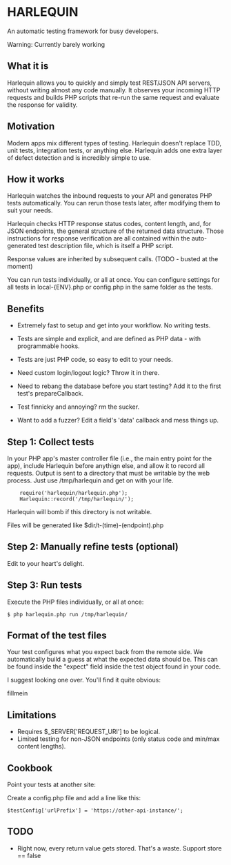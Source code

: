 
HARLEQUIN
=========

An automatic testing framework for busy developers.

Warning: Currently barely working

What it is
----------

Harlequin allows you to quickly and simply test REST/JSON API servers, without
writing almost any code manually. It observes your incoming HTTP requests and
builds PHP scripts that re-run the same request and evaluate the response for
validity.

Motivation
----------

Modern apps mix different types of testing. 
Harlequin doesn't replace TDD, unit tests, integration tests, or anything else.
Harlequin adds one extra layer of defect detection and is incredibly simple to
use.

How it works
------------

Harlequin watches the inbound requests to your API and generates PHP tests
automatically. You can rerun those tests later, after modifying them to suit your needs.

Harlequin checks HTTP response status codes, content length, and, for JSON
endpoints, the general structure of the returned data structure. Those instructions
for response verification are all contained within the auto-generated test description
file, which is itself a PHP script. 

Response values are inherited by subsequent calls. (TODO - busted at the moment)

You can run tests individually, or all at once. You can configure settings for all tests in
local-{ENV}.php or config.php in the same folder as the tests.

Benefits
--------

* Extremely fast to setup and get into your workflow. No writing tests.

* Tests are simple and explicit, and are defined as PHP data - with programmable hooks.

* Tests are just PHP code, so easy to edit to your needs. 

* Need custom login/logout logic? Throw it in there.

* Need to rebang the database before you start testing? Add it to the first test's prepareCallback.

* Test finnicky and annoying? rm the sucker. 

* Want to add a fuzzer? Edit a field's 'data' callback and mess things up.

Step 1: Collect tests
---------------------

In your PHP app's master controller file (i.e., the main entry point for the
app), include Harlequin before anythign else, and allow it to record all
requests. Output is sent to a directory that must be writable by the web
process. Just use /tmp/harlequin and get on with your life.


````
	require('harlequin/harlequin.php');
	Harlequin::record('/tmp/harlequin/');
````

Harlequin will bomb if this directory is not writable.

Files will be generated like $dir/t-(time)-(endpoint).php

Step 2: Manually refine tests (optional)
----------------------------------------

Edit to your heart's delight. 

Step 3: Run tests
-----------------

Execute the PHP files individually, or all at once:

````
$ php harlequin.php run /tmp/harlequin/
````

Format of the test files
------------------------

Your test configures what you expect back from the remote side. We
automatically build a guess at what the expected data should be. This can be
found inside the "expect" field inside the test object found in your code.

I suggest looking one over. You'll find it quite obvious:

fillmein

Limitations
-----------

* Requires $_SERVER['REQUEST_URI'] to be logical.
* Limited testing for non-JSON endpoints (only status code and min/max content lengths).

Cookbook
--------

Point your tests at another site:

Create a config.php file and add a line like this:

````
$testConfig['urlPrefix'] = 'https://other-api-instance/';
````

TODO
----

* Right now, every return value gets stored. That's a waste. Support store == false

